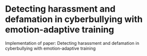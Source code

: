 # Detecting harassment and defamation in cyberbullying with emotion-adaptive training
Implementation of paper: Detecting harassment and defamation in cyberbullying with emotion-adaptive training
